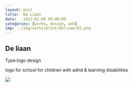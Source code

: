 ```yaml
---
layout: post
title:  De Liaan
date:   2013-01-09 00:00:00
categories: [works, design, web]
img: ../img/works/print/deliaan/01.png
---
```

<h2>De liaan</h2>
<div><label>Type:</label><span>logo design</span></div>
<div><p>logo for school for children with adhd & learning disabilities</p></div>
<img src="/img/works/print/deliaan/01.png">